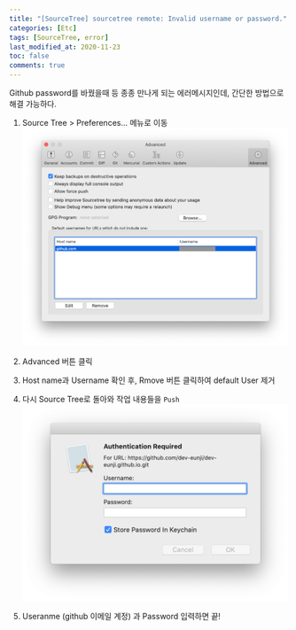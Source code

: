 ```yaml
---
title: "[SourceTree] sourcetree remote: Invalid username or password."
categories: [Etc]
tags: [SourceTree, error]
last_modified_at: 2020-11-23
toc: false
comments: true
---
```


Github password를 바꿨을때 등 종종 만나게 되는 에러메시지인데, 간단한 방법으로 해결 가능하다.

1. Source Tree > Preferences... 메뉴로 이동
![SourceTree_Preferences](/assets/images/etc/sourcetree-preferences.png)

2. Advanced 버튼 클릭
3. Host name과 Username 확인 후, Rmove 버튼 클릭하여 default User 제거

4. 다시 Source Tree로 돌아와 작업 내용들을 `Push` 
![SourceTree_Authentication](/assets/images/etc/sourcetree-authentication.png)

5. Useranme (github 이메일 계정) 과 Password 입력하면 끝!